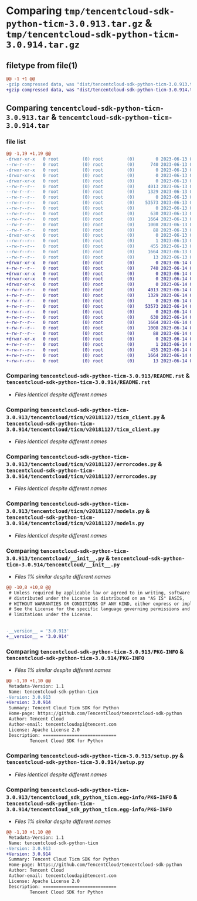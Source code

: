 # Comparing `tmp/tencentcloud-sdk-python-ticm-3.0.913.tar.gz` & `tmp/tencentcloud-sdk-python-ticm-3.0.914.tar.gz`

## filetype from file(1)

```diff
@@ -1 +1 @@
-gzip compressed data, was "dist/tencentcloud-sdk-python-ticm-3.0.913.tar", last modified: Tue Jun 13 02:27:07 2023, max compression
+gzip compressed data, was "dist/tencentcloud-sdk-python-ticm-3.0.914.tar", last modified: Wed Jun 14 00:36:12 2023, max compression
```

## Comparing `tencentcloud-sdk-python-ticm-3.0.913.tar` & `tencentcloud-sdk-python-ticm-3.0.914.tar`

### file list

```diff
@@ -1,19 +1,19 @@
-drwxr-xr-x   0 root         (0) root         (0)        0 2023-06-13 02:27:07.000000 tencentcloud-sdk-python-ticm-3.0.913/
--rw-r--r--   0 root         (0) root         (0)      740 2023-06-13 02:27:07.000000 tencentcloud-sdk-python-ticm-3.0.913/README.rst
-drwxr-xr-x   0 root         (0) root         (0)        0 2023-06-13 02:27:07.000000 tencentcloud-sdk-python-ticm-3.0.913/tencentcloud/
-drwxr-xr-x   0 root         (0) root         (0)        0 2023-06-13 02:27:07.000000 tencentcloud-sdk-python-ticm-3.0.913/tencentcloud/ticm/
-drwxr-xr-x   0 root         (0) root         (0)        0 2023-06-13 02:27:07.000000 tencentcloud-sdk-python-ticm-3.0.913/tencentcloud/ticm/v20181127/
--rw-r--r--   0 root         (0) root         (0)     4013 2023-06-13 02:27:07.000000 tencentcloud-sdk-python-ticm-3.0.913/tencentcloud/ticm/v20181127/ticm_client.py
--rw-r--r--   0 root         (0) root         (0)     1329 2023-06-13 02:27:07.000000 tencentcloud-sdk-python-ticm-3.0.913/tencentcloud/ticm/v20181127/errorcodes.py
--rw-r--r--   0 root         (0) root         (0)        0 2023-06-13 02:27:07.000000 tencentcloud-sdk-python-ticm-3.0.913/tencentcloud/ticm/v20181127/__init__.py
--rw-r--r--   0 root         (0) root         (0)    53573 2023-06-13 02:27:07.000000 tencentcloud-sdk-python-ticm-3.0.913/tencentcloud/ticm/v20181127/models.py
--rw-r--r--   0 root         (0) root         (0)        0 2023-06-13 02:27:07.000000 tencentcloud-sdk-python-ticm-3.0.913/tencentcloud/ticm/__init__.py
--rw-r--r--   0 root         (0) root         (0)      630 2023-06-13 02:27:07.000000 tencentcloud-sdk-python-ticm-3.0.913/tencentcloud/__init__.py
--rw-r--r--   0 root         (0) root         (0)     1664 2023-06-13 02:27:07.000000 tencentcloud-sdk-python-ticm-3.0.913/PKG-INFO
--rw-r--r--   0 root         (0) root         (0)     1008 2023-06-13 02:27:07.000000 tencentcloud-sdk-python-ticm-3.0.913/setup.py
--rw-r--r--   0 root         (0) root         (0)       88 2023-06-13 02:27:07.000000 tencentcloud-sdk-python-ticm-3.0.913/setup.cfg
-drwxr-xr-x   0 root         (0) root         (0)        0 2023-06-13 02:27:07.000000 tencentcloud-sdk-python-ticm-3.0.913/tencentcloud_sdk_python_ticm.egg-info/
--rw-r--r--   0 root         (0) root         (0)        1 2023-06-13 02:27:07.000000 tencentcloud-sdk-python-ticm-3.0.913/tencentcloud_sdk_python_ticm.egg-info/dependency_links.txt
--rw-r--r--   0 root         (0) root         (0)      455 2023-06-13 02:27:07.000000 tencentcloud-sdk-python-ticm-3.0.913/tencentcloud_sdk_python_ticm.egg-info/SOURCES.txt
--rw-r--r--   0 root         (0) root         (0)     1664 2023-06-13 02:27:07.000000 tencentcloud-sdk-python-ticm-3.0.913/tencentcloud_sdk_python_ticm.egg-info/PKG-INFO
--rw-r--r--   0 root         (0) root         (0)       13 2023-06-13 02:27:07.000000 tencentcloud-sdk-python-ticm-3.0.913/tencentcloud_sdk_python_ticm.egg-info/top_level.txt
+drwxr-xr-x   0 root         (0) root         (0)        0 2023-06-14 00:36:12.000000 tencentcloud-sdk-python-ticm-3.0.914/
+-rw-r--r--   0 root         (0) root         (0)      740 2023-06-14 00:36:12.000000 tencentcloud-sdk-python-ticm-3.0.914/README.rst
+drwxr-xr-x   0 root         (0) root         (0)        0 2023-06-14 00:36:12.000000 tencentcloud-sdk-python-ticm-3.0.914/tencentcloud/
+drwxr-xr-x   0 root         (0) root         (0)        0 2023-06-14 00:36:12.000000 tencentcloud-sdk-python-ticm-3.0.914/tencentcloud/ticm/
+drwxr-xr-x   0 root         (0) root         (0)        0 2023-06-14 00:36:12.000000 tencentcloud-sdk-python-ticm-3.0.914/tencentcloud/ticm/v20181127/
+-rw-r--r--   0 root         (0) root         (0)     4013 2023-06-14 00:36:12.000000 tencentcloud-sdk-python-ticm-3.0.914/tencentcloud/ticm/v20181127/ticm_client.py
+-rw-r--r--   0 root         (0) root         (0)     1329 2023-06-14 00:36:12.000000 tencentcloud-sdk-python-ticm-3.0.914/tencentcloud/ticm/v20181127/errorcodes.py
+-rw-r--r--   0 root         (0) root         (0)        0 2023-06-14 00:36:12.000000 tencentcloud-sdk-python-ticm-3.0.914/tencentcloud/ticm/v20181127/__init__.py
+-rw-r--r--   0 root         (0) root         (0)    53573 2023-06-14 00:36:12.000000 tencentcloud-sdk-python-ticm-3.0.914/tencentcloud/ticm/v20181127/models.py
+-rw-r--r--   0 root         (0) root         (0)        0 2023-06-14 00:36:12.000000 tencentcloud-sdk-python-ticm-3.0.914/tencentcloud/ticm/__init__.py
+-rw-r--r--   0 root         (0) root         (0)      630 2023-06-14 00:36:12.000000 tencentcloud-sdk-python-ticm-3.0.914/tencentcloud/__init__.py
+-rw-r--r--   0 root         (0) root         (0)     1664 2023-06-14 00:36:12.000000 tencentcloud-sdk-python-ticm-3.0.914/PKG-INFO
+-rw-r--r--   0 root         (0) root         (0)     1008 2023-06-14 00:36:12.000000 tencentcloud-sdk-python-ticm-3.0.914/setup.py
+-rw-r--r--   0 root         (0) root         (0)       88 2023-06-14 00:36:12.000000 tencentcloud-sdk-python-ticm-3.0.914/setup.cfg
+drwxr-xr-x   0 root         (0) root         (0)        0 2023-06-14 00:36:12.000000 tencentcloud-sdk-python-ticm-3.0.914/tencentcloud_sdk_python_ticm.egg-info/
+-rw-r--r--   0 root         (0) root         (0)        1 2023-06-14 00:36:12.000000 tencentcloud-sdk-python-ticm-3.0.914/tencentcloud_sdk_python_ticm.egg-info/dependency_links.txt
+-rw-r--r--   0 root         (0) root         (0)      455 2023-06-14 00:36:12.000000 tencentcloud-sdk-python-ticm-3.0.914/tencentcloud_sdk_python_ticm.egg-info/SOURCES.txt
+-rw-r--r--   0 root         (0) root         (0)     1664 2023-06-14 00:36:12.000000 tencentcloud-sdk-python-ticm-3.0.914/tencentcloud_sdk_python_ticm.egg-info/PKG-INFO
+-rw-r--r--   0 root         (0) root         (0)       13 2023-06-14 00:36:12.000000 tencentcloud-sdk-python-ticm-3.0.914/tencentcloud_sdk_python_ticm.egg-info/top_level.txt
```

### Comparing `tencentcloud-sdk-python-ticm-3.0.913/README.rst` & `tencentcloud-sdk-python-ticm-3.0.914/README.rst`

 * *Files identical despite different names*

### Comparing `tencentcloud-sdk-python-ticm-3.0.913/tencentcloud/ticm/v20181127/ticm_client.py` & `tencentcloud-sdk-python-ticm-3.0.914/tencentcloud/ticm/v20181127/ticm_client.py`

 * *Files identical despite different names*

### Comparing `tencentcloud-sdk-python-ticm-3.0.913/tencentcloud/ticm/v20181127/errorcodes.py` & `tencentcloud-sdk-python-ticm-3.0.914/tencentcloud/ticm/v20181127/errorcodes.py`

 * *Files identical despite different names*

### Comparing `tencentcloud-sdk-python-ticm-3.0.913/tencentcloud/ticm/v20181127/models.py` & `tencentcloud-sdk-python-ticm-3.0.914/tencentcloud/ticm/v20181127/models.py`

 * *Files identical despite different names*

### Comparing `tencentcloud-sdk-python-ticm-3.0.913/tencentcloud/__init__.py` & `tencentcloud-sdk-python-ticm-3.0.914/tencentcloud/__init__.py`

 * *Files 1% similar despite different names*

```diff
@@ -10,8 +10,8 @@
 # Unless required by applicable law or agreed to in writing, software
 # distributed under the License is distributed on an "AS IS" BASIS,
 # WITHOUT WARRANTIES OR CONDITIONS OF ANY KIND, either express or implied.
 # See the License for the specific language governing permissions and
 # limitations under the License.
 
 
-__version__ = '3.0.913'
+__version__ = '3.0.914'
```

### Comparing `tencentcloud-sdk-python-ticm-3.0.913/PKG-INFO` & `tencentcloud-sdk-python-ticm-3.0.914/PKG-INFO`

 * *Files 1% similar despite different names*

```diff
@@ -1,10 +1,10 @@
 Metadata-Version: 1.1
 Name: tencentcloud-sdk-python-ticm
-Version: 3.0.913
+Version: 3.0.914
 Summary: Tencent Cloud Ticm SDK for Python
 Home-page: https://github.com/TencentCloud/tencentcloud-sdk-python
 Author: Tencent Cloud
 Author-email: tencentcloudapi@tencent.com
 License: Apache License 2.0
 Description: ============================
         Tencent Cloud SDK for Python
```

### Comparing `tencentcloud-sdk-python-ticm-3.0.913/setup.py` & `tencentcloud-sdk-python-ticm-3.0.914/setup.py`

 * *Files identical despite different names*

### Comparing `tencentcloud-sdk-python-ticm-3.0.913/tencentcloud_sdk_python_ticm.egg-info/PKG-INFO` & `tencentcloud-sdk-python-ticm-3.0.914/tencentcloud_sdk_python_ticm.egg-info/PKG-INFO`

 * *Files 1% similar despite different names*

```diff
@@ -1,10 +1,10 @@
 Metadata-Version: 1.1
 Name: tencentcloud-sdk-python-ticm
-Version: 3.0.913
+Version: 3.0.914
 Summary: Tencent Cloud Ticm SDK for Python
 Home-page: https://github.com/TencentCloud/tencentcloud-sdk-python
 Author: Tencent Cloud
 Author-email: tencentcloudapi@tencent.com
 License: Apache License 2.0
 Description: ============================
         Tencent Cloud SDK for Python
```

